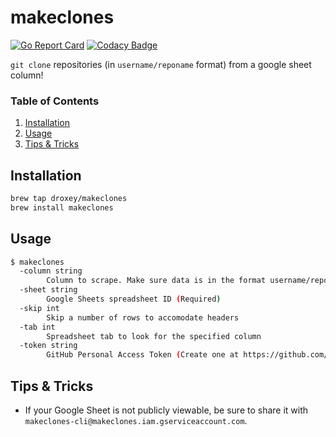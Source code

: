 # makeclones

[![Go Report Card](https://goreportcard.com/badge/github.com/droxey/makeclones)](https://goreportcard.com/report/github.com/droxey/makeclones) [![Codacy Badge](https://api.codacy.com/project/badge/Grade/7ed40f9f3ecf46709879d5fbac28fd9b)](https://www.codacy.com/app/droxey/makeclones?utm_source=github.com&amp;utm_medium=referral&amp;utm_content=droxey/makeclones&amp;utm_campaign=Badge_Grade)

`git clone` repositories (in `username/reponame` format) from a google sheet column!

### Table of Contents

1. [Installation](#installation)
2. [Usage](#usage)
3. [Tips &amp; Tricks](#tips-amp-tricks)

## Installation

```bash
brew tap droxey/makeclones
brew install makeclones
```

## Usage

```bash
$ makeclones
  -column string
        Column to scrape. Make sure data is in the format username/reponame (Required)
  -sheet string
        Google Sheets spreadsheet ID (Required)
  -skip int
        Skip a number of rows to accomodate headers
  -tab int
        Spreadsheet tab to look for the specified column
  -token string
        GitHub Personal Access Token (Create one at https://github.com/settings/tokens/new) with full control of private repositories (Required)
```

## Tips & Tricks

- If your Google Sheet is not publicly viewable, be sure to share it with `makeclones-cli@makeclones.iam.gserviceaccount.com`.
